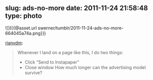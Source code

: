 slug: ads-no-more
date: 2011-11-24 21:58:48
type: photo
---

![]({{@asset.url swerner/tumblr/2011-11-24-ads-no-more-664045a74a.png}})

[rianvdm](http://b.elezea.com/post/13052749603/ads-no-more):

 
> Whenever I land on a page like this, I do two things:
> 
>  * Click “Send to Instapaper”
>  * Close window
>  How much longer can the advertising model survive?
> 
> 
